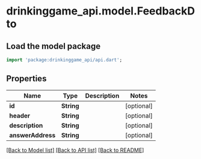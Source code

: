 # drinkinggame_api.model.FeedbackDto

## Load the model package
```dart
import 'package:drinkinggame_api/api.dart';
```

## Properties
Name | Type | Description | Notes
------------ | ------------- | ------------- | -------------
**id** | **String** |  | [optional] 
**header** | **String** |  | [optional] 
**description** | **String** |  | [optional] 
**answerAddress** | **String** |  | [optional] 

[[Back to Model list]](../README.md#documentation-for-models) [[Back to API list]](../README.md#documentation-for-api-endpoints) [[Back to README]](../README.md)


